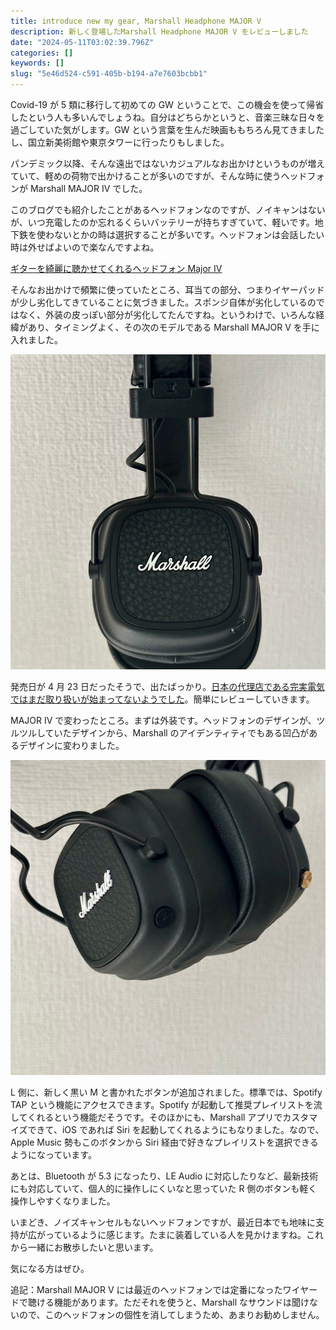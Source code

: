 ```yaml
---
title: introduce new my gear, Marshall Headphone MAJOR V
description: 新しく登場したMarshall Headphone MAJOR V をレビューしました
date: "2024-05-11T03:02:39.796Z"
categories: []
keywords: []
slug: "5e46d524-c591-405b-b194-a7e7603bcbb1"
---
```


Covid-19 が 5 類に移行して初めての GW ということで、この機会を使って帰省したという人も多いんでしょうね。自分はどちらかというと、音楽三昧な日々を過ごしていた気がします。GW という言葉を生んだ映画ももちろん見てきましたし、国立新美術館や東京タワーに行ったりもしました。

パンデミック以降、そんな遠出ではないカジュアルなお出かけというものが増えていて、軽めの荷物で出かけることが多いのですが、そんな時に使うヘッドフォンが Marshall MAJOR IV でした。

このブログでも紹介したことがあるヘッドフォンなのですが、ノイキャンはないが、いつ充電したのか忘れるくらいバッテリーが持ちすぎていて、軽いです。地下鉄を使わないとかの時は選択することが多いです。ヘッドフォンは会話したい時は外せばよいので楽なんですよね。

[ギターを綺麗に聴かせてくれるヘッドフォン Major IV](/posts/6425fd3c-1f27-4b2e-92b1-c398e4c70b49/)

そんなお出かけで頻繁に使っていたところ、耳当ての部分、つまりイヤーパッドが少し劣化してきていることに気づきました。スポンジ自体が劣化しているのではなく、外装の皮っぽい部分が劣化してたんですね。というわけで、いろんな経緯があり、タイミングよく、その次のモデルである Marshall MAJOR V を手に入れました。

![](1__KCB2UPPpQFvKtbxGxxQ62Q.jpeg)

発売日が 4 月 23 日だったそうで、出たばっかり。[日本の代理店である完実電気ではまだ取り扱いが始まってないようでした](https://marshall.kanjitsu.com/product-category/headphones/)。簡単にレビューしていきます。

MAJOR IV で変わったところ。まずは外装です。ヘッドフォンのデザインが、ツルツルしていたデザインから、Marshall のアイデンティティでもある凹凸があるデザインに変わりました。

![](1__zvSbdtCXfl3NO1EfFJ5Fyw.jpeg)

L 側に、新しく黒い M と書かれたボタンが追加されました。標準では、Spotify TAP という機能にアクセスできます。Spotify が起動して推奨プレイリストを流してくれるという機能だそうです。そのほかにも、Marshall アプリでカスタマイズできて、iOS であれば Siri を起動してくれるようにもなりました。なので、Apple Music 勢もこのボタンから Siri 経由で好きなプレイリストを選択できるようになっています。

あとは、Bluetooth が 5.3 になったり、LE Audio に対応したりなど、最新技術にも対応していて、個人的に操作しにくいなと思っていた R 側のボタンも軽く操作しやすくなりました。

いまどき、ノイズキャンセルもないヘッドフォンですが、最近日本でも地味に支持が広がっているように感じます。たまに装着している人を見かけますね。これから一緒にお散歩したいと思います。

気になる方はぜひ。

追記：Marshall MAJOR V には最近のヘッドフォンでは定番になったワイヤードで聴ける機能があります。ただそれを使うと、Marshall なサウンドは聞けないので、このヘッドフォンの個性を消してしまうため、あまりお勧めしません。
